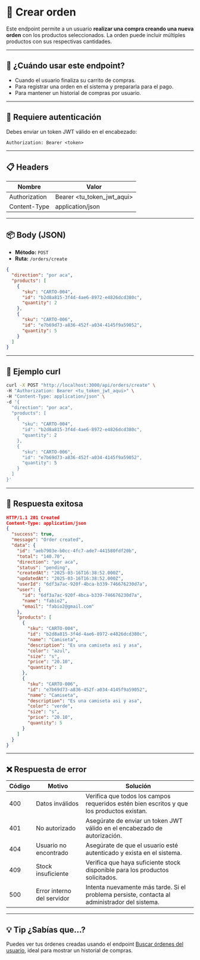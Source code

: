 # 🧾 Crear orden

Este endpoint permite a un usuario **realizar una compra creando una nueva orden** con los productos seleccionados. La orden puede incluir múltiples productos con sus respectivas cantidades.

---

## 🧠 ¿Cuándo usar este endpoint?

- Cuando el usuario finaliza su carrito de compras.
- Para registrar una orden en el sistema y prepararla para el pago.
- Para mantener un historial de compras por usuario.

---

## 🔐 Requiere autenticación

Debes enviar un token JWT válido en el encabezado:

```http
Authorization: Bearer <token>
```

---

## 📋 Headers

| Nombre        | Valor                      |
| ------------- | -------------------------- |
| Authorization | Bearer <tu_token_jwt_aqui> |
| Content-Type  | application/json           |

---

## 📦 Body (JSON)

- **Método:** `POST`
- **Ruta:** `/orders/create`

```json
{
  "direction": "por aca",
  "products": [
    {
      "sku": "CARTO-004",
      "id": "b2d8a815-3f4d-4ae6-8972-e4826dcd380c",
      "quantity": 2
    },
    {
      "sku": "CARTO-006",
      "id": "e7b69d73-a836-452f-a034-4145f9a59052",
      "quantity": 5
    }
  ]
}
```

---

## 🚀 Ejemplo curl

```bash
curl -X POST "http://localhost:3000/api/orders/create" \
-H "Authorization: Bearer <tu_token_jwt_aqui>" \
-H "Content-Type: application/json" \
-d '{
  "direction": "por aca",
  "products": [
    {
      "sku": "CARTO-004",
      "id": "b2d8a815-3f4d-4ae6-8972-e4826dcd380c",
      "quantity": 2
    },
    {
      "sku": "CARTO-006",
      "id": "e7b69d73-a836-452f-a034-4145f9a59052",
      "quantity": 5
    }
  ]
}'
```

---

## 📄 Respuesta exitosa

```json
HTTP/1.1 201 Created
Content-Type: application/json
{
  "success": true,
  "message": "Order created",
  "data": {
    "id": "aeb7903e-b0cc-4fc7-ade7-441580fdf20b",
    "total": "140.70",
    "direction": "por aca",
    "status": "pending",
    "createdAt": "2025-03-16T16:38:52.000Z",
    "updatedAt": "2025-03-16T16:38:52.000Z",
    "userId": "6df3a7ac-920f-4bca-b339-746676230d7a",
    "user": {
      "id": "6df3a7ac-920f-4bca-b339-746676230d7a",
      "name": "fabio2",
      "email": "fabio2@gmail.com"
    },
    "products": [
      {
        "sku": "CARTO-004",
        "id": "b2d8a815-3f4d-4ae6-8972-e4826dcd380c",
        "name": "Camiseta",
        "description": "Es una camiseta asi y asa",
        "color": "azul",
        "size": "s",
        "price": "20.10",
        "quantity": 2
      },
      {
        "sku": "CARTO-006",
        "id": "e7b69d73-a836-452f-a034-4145f9a59052",
        "name": "Camiseta",
        "description": "Es una camiseta asi y asa",
        "color": "verde",
        "size": "s",
        "price": "20.10",
        "quantity": 5
      }
    ]
  }
}
```

---

## ❌ Respuesta de error
| Código | Motivo                      | Solución                                                     |
| ------ | --------------------------- | ------------------------------------------------------------ |
| 400    | Datos inválidos             | Verifica que todos los campos requeridos estén bien escritos y que los productos existan. |
| 401    | No autorizado               | Asegúrate de enviar un token JWT válido en el encabezado de autorización. |
| 404    | Usuario no encontrado       | Asegúrate de que el usuario esté autenticado y exista en el sistema. |
| 409    | Stock insuficiente          | Verifica que haya suficiente stock disponible para los productos solicitados. |
| 500    | Error interno del servidor  | Intenta nuevamente más tarde. Si el problema persiste, contacta al administrador del sistema. |

---

## 💡 Tip ¿Sabías que...?
Puedes ver tus órdenes creadas usando el endpoint [Buscar órdenes del usuario](/docs/orders/find_by_user.md), ideal para mostrar un historial de compras.

